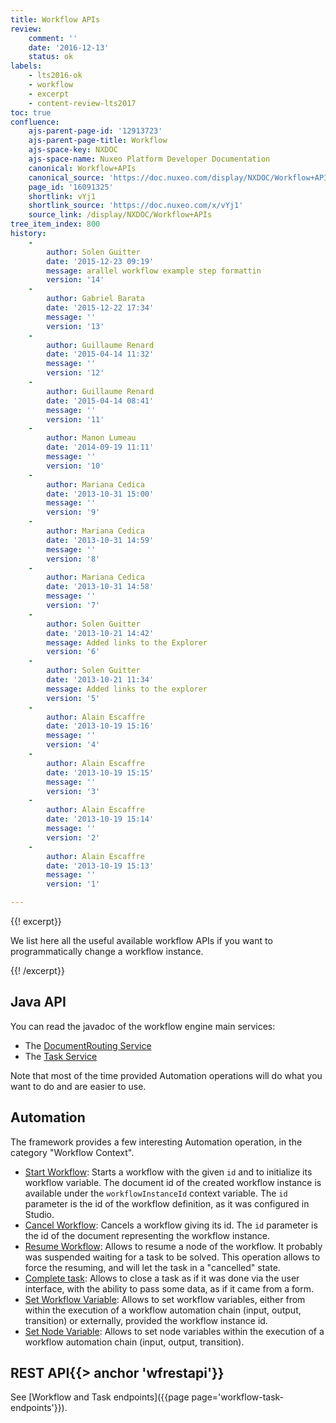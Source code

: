 ```yaml
---
title: Workflow APIs
review:
    comment: ''
    date: '2016-12-13'
    status: ok
labels:
    - lts2016-ok
    - workflow
    - excerpt
    - content-review-lts2017
toc: true
confluence:
    ajs-parent-page-id: '12913723'
    ajs-parent-page-title: Workflow
    ajs-space-key: NXDOC
    ajs-space-name: Nuxeo Platform Developer Documentation
    canonical: Workflow+APIs
    canonical_source: 'https://doc.nuxeo.com/display/NXDOC/Workflow+APIs'
    page_id: '16091325'
    shortlink: vYj1
    shortlink_source: 'https://doc.nuxeo.com/x/vYj1'
    source_link: /display/NXDOC/Workflow+APIs
tree_item_index: 800
history:
    -
        author: Solen Guitter
        date: '2015-12-23 09:19'
        message: arallel workflow example step formattin
        version: '14'
    -
        author: Gabriel Barata
        date: '2015-12-22 17:34'
        message: ''
        version: '13'
    -
        author: Guillaume Renard
        date: '2015-04-14 11:32'
        message: ''
        version: '12'
    -
        author: Guillaume Renard
        date: '2015-04-14 08:41'
        message: ''
        version: '11'
    -
        author: Manon Lumeau
        date: '2014-09-19 11:11'
        message: ''
        version: '10'
    -
        author: Mariana Cedica
        date: '2013-10-31 15:00'
        message: ''
        version: '9'
    -
        author: Mariana Cedica
        date: '2013-10-31 14:59'
        message: ''
        version: '8'
    -
        author: Mariana Cedica
        date: '2013-10-31 14:58'
        message: ''
        version: '7'
    -
        author: Solen Guitter
        date: '2013-10-21 14:42'
        message: Added links to the Explorer
        version: '6'
    -
        author: Solen Guitter
        date: '2013-10-21 11:34'
        message: Added links to the explorer
        version: '5'
    -
        author: Alain Escaffre
        date: '2013-10-19 15:16'
        message: ''
        version: '4'
    -
        author: Alain Escaffre
        date: '2013-10-19 15:15'
        message: ''
        version: '3'
    -
        author: Alain Escaffre
        date: '2013-10-19 15:14'
        message: ''
        version: '2'
    -
        author: Alain Escaffre
        date: '2013-10-19 15:13'
        message: ''
        version: '1'

---
```

{{! excerpt}}

We list here all the useful available workflow APIs if you want to programmatically change a workflow instance.

{{! /excerpt}}

## Java API

You can read the javadoc of the workflow engine main services:

*   The [DocumentRouting Service](http://community.nuxeo.com/api/nuxeo/9.1/javadoc/org/nuxeo/ecm/platform/routing/api/DocumentRoutingService.html)
*   The [Task Service](http://community.nuxeo.com/api/nuxeo/9.1/javadoc/org/nuxeo/ecm/platform/task/TaskService.html)

Note that most of the time provided Automation operations will do what you want to do and are easier to use.

## Automation

The framework provides a few interesting Automation operation, in the category "Workflow Context".

*   [Start Workflow](http://explorer.nuxeo.org/nuxeo/site/distribution/latest/viewOperation/Context.StartWorkflow): Starts a workflow with the given `id` and to initialize its workflow variable. The document id of the created workflow instance is available under the `workflowInstanceId` context variable.
    The `id` parameter is the id of the workflow definition, as it was configured in Studio.
*   [Cancel Workflow](http://explorer.nuxeo.org/nuxeo/site/distribution/latest/viewOperation/Context.CancelWorkflow): Cancels a workflow giving its id. The `id` parameter is the id of the document representing the workflow instance.
*   [Resume Workflow](http://explorer.nuxeo.org/nuxeo/site/distribution/latest/viewOperation/Workflow.ResumeNodeOperation): Allows to resume a node of the workflow. It probably was suspended waiting for a task to be solved. This operation allows to force the resuming, and will let the task in a "cancelled" state.
*   [Complete task](http://explorer.nuxeo.org/nuxeo/site/distribution/latest/viewOperation/Workflow.CompleteTaskOperation): Allows to close a task as if it was done via the user interface, with the ability to pass some data, as if it came from a form.
*   [Set Workflow Variable](http://explorer.nuxeo.org/nuxeo/site/distribution/current/viewOperation/Context.SetWorkflowVar): Allows to set workflow variables, either from within the execution of a workflow automation chain (input, output, transition) or externally, provided the workflow instance id.
*   [Set Node Variable](http://explorer.nuxeo.com/nuxeo/site/distribution/latest/viewOperation/Workflow.SetNodeVariable): Allows to set node variables within the execution of a workflow automation chain (input, output, transition).

## REST API{{> anchor 'wfrestapi'}}

See [Workflow and Task endpoints]({{page page='workflow-task-endpoints'}}).
